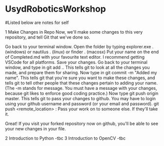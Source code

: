 # UsydRoboticsWorkshop

#Listed below are notes for self

1 Make Changes in Repo
Now, we'll make some changes to this very repository, and tell Git that we've done so.

Go back to your terminal window.
Open the folder by typing explorer.exe . (windows) or nautilus . (linux) or finder . (macosx)
Put your name on the end of Completed.md with your favourite text editor. I recommend getting VSCode for all platforms.
Save your changes.
Go back to your terminal window, and type in git add .. This tells git to look at all the changes you made, and prepare them for sharing.
Now type in git commit -m "Added my name". This tells git that you're sure you want to make these changes, and tells git to tell other people that these changes pertain to adding your name. (The -m stands for message. You must have a message with your changes, because git likes to enforce good coding practice.)
Now type git push origin master. This tells git to pass your changes to github. You may have to login using your github username and password (or your email and password).
git push <remote_location> <branch> : Pass your work on to someone else. If they'll take it.

Great! If you visit your forked repository now on github, you'll be able to see your new changes in your file.

2 Introduction to Python 
-tbc
3 Introduction to OpenCV
-tbc